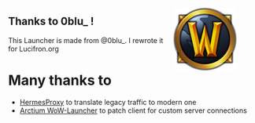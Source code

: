 <figure>
    <img align="right" src="./winterspring-launcher-icon.png" alt="icon">
</figure>

## Thanks to 0blu_ !
This Launcher is made from @0blu_. I rewrote it for Lucifron.org 

# Many thanks to
- [HermesProxy](https://github.com/WowLegacyCore/HermesProxy) to translate legacy traffic to modern one
- [Arctium WoW-Launcher](https://github.com/Arctium/WoW-Launcher) to patch client for custom server connections
